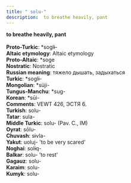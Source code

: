 ```yaml
---
title: " solu-"
description:  to breathe heavily, pant
---
```

<p data-pagefind-weight="0.5">
<strong> to breathe heavily, pant</strong><br><br>
<strong>Proto-Turkic</strong>:  *soglɨ-<br>
<strong>Altaic etymology</strong>:  Altaic etymology<br>
<strong> Proto-Altaic</strong>:  *soge<br>
<strong>Nostratic</strong>:  Nostratic<br>
<strong>Russian meaning</strong>:  тяжело дышать, задыхаться<br>
<strong>Turkic</strong>:  *soglɨ-<br>
<strong>Mongolian</strong>:  *süji-<br>
<strong>Tungus-Manchu</strong>:  *sug-<br>
<strong>Korean</strong>:  *sūi-<br>
<strong>Comments</strong>:  VEWT 426, ЭСТЯ 6.<br>
<strong>Turkish</strong>:  solu-<br>
<strong>Tatar</strong>:  sula-<br>
<strong>Middle Turkic</strong>:  solu- (Pav. C., IM)<br>
<strong>Oyrat</strong>:  sōlu-<br>
<strong>Chuvash</strong>:  sɨvla-<br>
<strong>Yakut</strong>:  uoluj- 'to be very scared'<br>
<strong>Noghai</strong>:  solɨq-<br>
<strong>Balkar</strong>:  solu- 'to rest'<br>
<strong>Gagauz</strong>:  solu-<br>
<strong>Karaim</strong>:  solu-<br>
<strong>Kumyk</strong>:  solu-<br>

</p>
